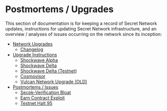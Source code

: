 # Postmortems / Upgrades

This section of documentation is for keeping a record of Secret Network updates, instructions for updating Secret Network infrastructure, and an overview / analyses of issues occurring on the network since its inception:

- [Network Upgrades](broken-reference)&#x20;
  - [Changelog ](changelog.md)
- [Upgrade Instructions](upgrade-instructions/)
  - [Shockwave Alpha](upgrade-instructions/shockwave-alpha.md)&#x20;
  - [Shockwave Delta](upgrade-instructions/shockwave-delta.md)&#x20;
  - [Shockwave Delta (Testnet)](upgrade-instructions/shockwave-delta-testnet.md)&#x20;
  - [Cosmovisor](upgrade-instructions/cosmovisor.md)&#x20;
  - [Vulcan Network Upgrade (OLD)](upgrade-instructions/vulcan-network-upgrade-old.md)
- [Postmortems / Issues](post-mortems/)&#x20;
  - [Secpk-Verification Bloat](post-mortems/secpk-verifications-bloat.md)&#x20;
  - [Earn Contract Exploit](post-mortems/earn-contract-exploit.md)
  - [Testnet Halt 95](post-mortems/testnet-halt-95.md)
